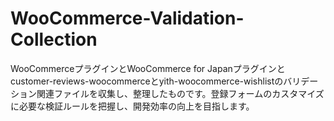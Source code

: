 # WooCommerce-Validation-Collection
WooCommerceプラグインとWooCommerce for Japanプラグインとcustomer-reviews-woocommerceとyith-woocommerce-wishlistのバリデーション関連ファイルを収集し、整理したものです。登録フォームのカスタマイズに必要な検証ルールを把握し、開発効率の向上を目指します。
